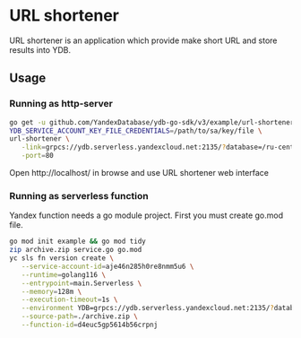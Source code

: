 # URL shortener

URL shortener is an application which provide make short URL and store results into YDB.

## Usage

### Running as http-server

```bash
go get -u github.com/YandexDatabase/ydb-go-sdk/v3/example/url-shortener
YDB_SERVICE_ACCOUNT_KEY_FILE_CREDENTIALS=/path/to/sa/key/file \
url-shortener \
   -link=grpcs://ydb.serverless.yandexcloud.net:2135/?database=/ru-central1/b1g8skpblkos03malf3s/etn01f8gv9an9sedo9fu \
   -port=80
```
Open http://localhost/ in browse and use URL shortener web interface

### Running as serverless function
Yandex function needs a go module project. First you must create go.mod file.
```bash
go mod init example && go mod tidy
zip archive.zip service.go go.mod
yc sls fn version create \
   --service-account-id=aje46n285h0re8nmm5u6 \
   --runtime=golang116 \
   --entrypoint=main.Serverless \
   --memory=128m \
   --execution-timeout=1s \
   --environment YDB=grpcs://ydb.serverless.yandexcloud.net:2135/?database=/ru-central1/b1g8skpblkos03malf3s/etn01f8gv9an9sedo9fu \
   --source-path=./archive.zip \
   --function-id=d4euc5gp5614b56crpnj
```

